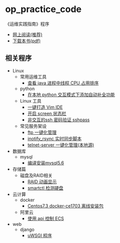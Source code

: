 # op_practice_code
《运维实践指南》程序

* [网上阅读(推荐)](https://billwang139967.gitbooks.io/op_practice_book/content/)
* [下载本书(pdf)](https://www.gitbook.com/download/pdf/book/billwang139967/op_practice_book)

## 相关程序

* Linux
    * 常用运维工具
        * [查看 java 进程中线程 CPU 占用排序](./Linux/op/show-busy-java-threads.sh)
    * python
        * [在本地 python 交互模式下添加自动补全功能](./Linux/python/pythonstartup.sh)
    * Linux 工具
        * [一键打造 Vim IDE](https://github.com/BillWang139967/Vim)
        * [开启 screen 状态栏](./Linux/tools/screen.sh)
        * [非交互的ssh 密码验证 sshpass](./Linux/tools/sshpass.md)
    * 常见服务架设
        * [ftp 一键化管理](./Linux/service/ftptool.sh)
        * [inotify_rsync 实时同步脚本](./Linux/service/inotify_rsync.sh)
        * [telnet-server 一键化管理(本地源)](./Linux/service/telnet-server.tar.gz)
* 数据库
    * mysql
        * [编译安装mysql5.6](./mysql/build_mysql.sh)
* 存储篇
    * 磁盘及RAID相关
        * [RAID 动画显示](./store/RAID/raid.exe)
        * [smartctl 检测硬盘](./store/diskcheck.sh)
* 云计算
    * docker
        * [Centos7.3 docker-ce1703 离线安装包](./cloud/docker/docker_install.tar.gz)
    * 阿里云
        * [使用 api 控制 ECS](./cloud/aliyun/ecs/)
* web
    * django
        * [uWSGI 程序](./web/django/uwsgi.tar.gz)
